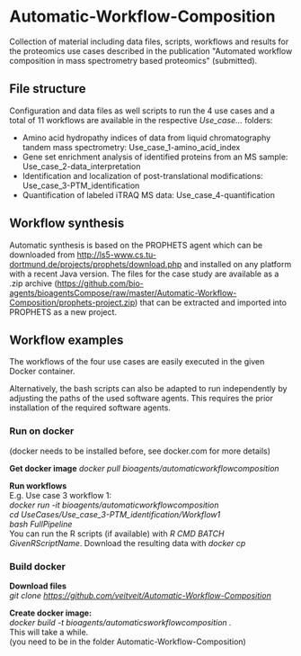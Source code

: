 # Automatic-Workflow-Composition

Collection of material including data files, scripts, workflows and results for the proteomics use cases described in the publication "Automated workflow composition in mass spectrometry based proteomics" (submitted).

## File structure
Configuration and data files as well scripts to run the 4 use cases and a total of 11 workflows are available in the respective _Use_case..._ folders:

- Amino acid hydropathy indices of data from liquid chromatography tandem mass spectrometry: Use_case_1-amino_acid_index
- Gene set enrichment analysis of identified proteins from an MS sample: Use_case_2-data_interpretation
- Identification and localization of post-translational modifications:	Use_case_3-PTM_identification
- Quantification of labeled iTRAQ MS data: Use_case_4-quantification

## Workflow synthesis
Automatic synthesis is based on the PROPHETS agent which can be downloaded from http://ls5-www.cs.tu-dortmund.de/projects/prophets/download.php and installed on any platform with a recent Java version. The files for the case study are available as a .zip archive (https://github.com/bio-agents/bioagentsCompose/raw/master/Automatic-Workflow-Composition/prophets-project.zip) that can be extracted and imported into PROPHETS as a new project.

## Workflow examples
The workflows of the four use cases are easily executed in the given Docker container. 

Alternatively, the bash scripts can also be adapted to run independently by adjusting the paths of the used software agents. This requires the prior installation of the required software agents.

### Run on docker
(docker needs to be installed before, see docker.com for more details)

__Get docker image__
_docker pull bioagents/automaticworkflowcomposition_

__Run workflows__   
E.g. Use case 3 workflow 1:   
_docker run -it bioagents/automaticworkflowcomposition_   
_cd UseCases/Use_case_3-PTM_identification/Workflow1_   
_bash FullPipeline_   
You can run the R scripts (if available) with _R CMD BATCH GivenRScriptName_. Download the resulting data with _docker cp_

### Build docker
__Download files__    
_git clone https://github.com/veitveit/Automatic-Workflow-Composition_

__Create docker image:__    
_docker build -t bioagents/automaticsworkflowcomposition ._  
This will take a while.   
(you need to be in the folder Automatic-Workflow-Composition)


